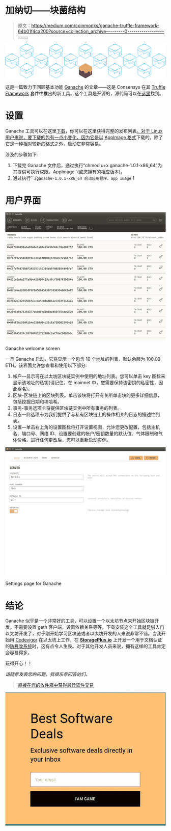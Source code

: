 # 加纳切——块菌结构

> 原文：<https://medium.com/coinmonks/ganache-truffle-framework-64b01f4ca200?source=collection_archive---------0----------------------->

![](img/75b993267d84f8b71eca38b7fc7f44c5.png)

这是一篇致力于回顾基本功能 [Ganache](http://truffleframework.com/ganache/) 的文章——这是 Consensys 在其 [Truffle Framework](http://truffleframework.com/) 套件中推出的新工具。这个工具是开源的，源代码可以在[这里](https://github.com/trufflesuite/ganache)找到。

# 设置

Ganache 工具可以在这里[下载](http://truffleframework.com/ganache/)，你可以在这里获得完整的发布列表[。对于 Linux 用户来说，要下载的包有一点小变化，因为它是以](https://github.com/trufflesuite/ganache/releases) [AppImage 格式](https://en.wikipedia.org/wiki/AppImage)下载的。除了它是一种相对较新的格式之外，启动它非常容易。

涉及的步骤如下:

1.  下载完 Ganache 文件后，通过执行“chmod u+x ganache-1.0.1-x86_64”为其提供可执行权限。AppImage `(或您拥有的相应版本)。
2.  通过执行``./` ganache-1.0.1-x86_64 启动应用程序。app image ` 1

# 用户界面

![](img/4c876068e2b9721a07d4eb53b57d2e3c.png)

Ganache welcome screen

一旦 Ganache 启动，它将显示一个包含 10 个地址的列表，默认余额为 100.00 ETH。该界面允许您查看和使用以下部分:

1.  帐户—显示可在以太坊区块链实例中使用的地址列表。您可以单击 key 图标来显示该地址的私钥(请记住，在 mainnet 中，您需要保持该密钥的私密性，因此得名)。
2.  区块-区块链上的区块列表。单击该块将打开有关所单击块的更多详细信息，包括挖掘日期和块哈希。
3.  事务-事务选项卡将提供区块链实例中所有事务的列表。
4.  日志—此选项卡为我们提供了与私有区块链上的操作相关的日志的描述性列表。
5.  设置—单击右上角的设置图标将打开设置视图，允许您更改配置，包括主机名、端口号、网络 ID、设置要创建的帐户/密钥数量的默认值、气体限制和气体价格。进行任何更改后，您可以重新启动实例。

![](img/7ed52a4d7d761d67149c84bc463e92ad.png)

Settings page for Ganache

# 结论

Ganache 似乎是一个非常好的工具，可以设置一个以太坊节点来开始区块链开发。不需要设置 geth 客户端，设置依赖关系等等。下载安装这个工具就足够入门以太坊开发了，对于刚开始学习区块链或者以太坊开发的人来说非常不错。当我开始用 [Codevigor](http://www.codevigor.com/) 在以太坊上工作，在 [**StoragePlus.io**](https://www.storageplus.io/) 上开发一个用于文档认证的[防篡改系统](http://blog.storageplus.io/the-first-blockchain-app-in-mauritius/)时，这有点令人生畏。对于其他开发人员来说，拥有这样的工具肯定会容易得多。

玩得开心！！

*请随意发表您的问题。我很乐意回答他们。*

> [直接在您的收件箱中获得最佳软件交易](https://coincodecap.com/?utm_source=coinmonks)

[![](img/7c0b3dfdcbfea594cc0ae7d4f9bf6fcb.png)](https://coincodecap.com/?utm_source=coinmonks)